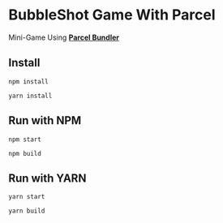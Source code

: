 # BubbleShot Game With Parcel

Mini-Game  Using [**Parcel Bundler**](https://parceljs.org/ "Le Site de Parcel")

## Install

    npm install

    yarn install

## Run with NPM

    npm start

    npm build


## Run with YARN

    yarn start

    yarn build
